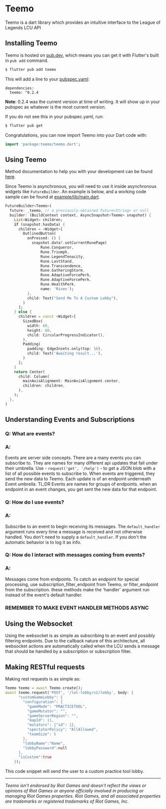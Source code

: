 # Teemo

Teemo is a dart library which provides an intuitive interface to the League of Legends LCU API

## Installing Teemo
Teemo is hosted on [pub.dev](pub.dev), which means you can get it with Flutter's built in `pub add` command.

```bash
$ flutter pub add teemo
```
This will add a line to your [pubspec.yaml](pubspec.yaml):
```
dependencies:
  teemo: ^0.2.4
```
**Note**: 0.2.4 was the current version at time of writing. It will show up in your pubspec as whatever is the most current version.

If you do not see this in your pubspec.yaml, run:
```bash
$ flutter pub get
```

Congratulations, you can now import Teemo into your Dart code with:
```dart
import 'package:teemo/teemo.dart';
```

## Using Teemo
Method documentation to help you with your development can be found [here](https://pub.dev/documentation/teemo/latest/teemo/teemo-library.html).


Since Teemo is asynchronous, you will need to use it inside asynchronous widgets like `FutureBuilder`. An example is below, and a working code sample can be found at [example/lib/main.dart](example/lib/main.dart).

```dart
FutureBuilder<Teemo>(
  future: _teemo, // a previously-obtained Future<String> or null
  builder: (BuildContext context, AsyncSnapshot<Teemo> snapshot) {
    List<Widget> children;
    if (snapshot.hasData) {
      children = <Widget>[
        OutlinedButton(
          onPressed: () {
            snapshot.data?.setCurrentRunePage(
                Rune.Conqueror,
                Rune.Triumph,
                Rune.LegendTenacity,
                Rune.LastStand,
                Rune.Transcendence,
                Rune.GatheringStorm,
                Rune.AdaptiveForcePerk,
                Rune.AdaptiveForcePerk,
                Rune.HealthPerk,
                name: 'Riven');
          },
          child: Text("Send Me To A Custom Lobby"),
        )
      ];
    } else {
      children = const <Widget>[
        SizedBox(
          width: 60,
          height: 60,
          child: CircularProgressIndicator(),
        ),
        Padding(
          padding: EdgeInsets.only(top: 16),
          child: Text('Awaiting result...'),
        )
      ];
    }
    return Center(
      child: Column(
        mainAxisAlignment: MainAxisAlignment.center,
        children: children,
      ),
    );
  },
)
```

## Understanding Events and Subscriptions
### Q: What are events?
### A:
Events are server side concepts. There are a many events you can subscribe to.
They are names for many different api updates that fall under their umbrella.
Use - `request('get', '/help')` - to get a JSON blob with a list of all possible events to subscribe to.
When events are triggered, they send the new data to Teemo.
Each update is of an endpoint underneath Event umbrella.
TL;DR
  Events are names for groups of endpoints.
  when an endpoint in an event changes, you get sent the new data for that endpoint.

### Q: How do I use events?
### A:
Subscribe to an event to begin receiving its messages. The `default_handler` argument
runs every time a message is received and not otherwise handled. You don't need to
supply a `default_handler`. If you don't the automatic behavior is to log it as info.

### Q: How do I interact with messages coming from events?
### A:
Messages come from endpoints. To catch an endpoint for special processing,
use subscription_filter_endpoint from Teemo, or filter_endpoint from the subscription.
these methods make the 'handler' argument run instead of the event's default handler.

###	REMEMBER TO MAKE EVENT HANDLER METHODS ASYNC

## Using the Websocket
Using the websocket is as simple as subscribing to an event and possibly filtering endpoints. Due to the callback nature of this architecture, all websocket actions are automatically called when the LCU sends a message that should be handled by a subscription or subscription filter.

## Making RESTful requests
Making rest requests is as simple as:
```Dart
Teemo teemo = await Teemo.create();
await teemo.request('POST', '/lol-lobby/v2/lobby', body: {
      "customGameLobby": {
        "configuration": {
          "gameMode": "PRACTICETOOL",
          "gameMutator": "",
          "gameServerRegion": "",
          "mapId": 11,
          "mutators": {"id": 1},
          "spectatorPolicy": "AllAllowed",
          "teamSize": 5
        },
        "lobbyName":"Name",
        "lobbyPassword":null
      },
      "isCustom":true
    });
```
This code snippet will send the user to a custom practice tool lobby.

---
*Teemo isn't endorsed by Riot Games and doesn't reflect the views or opinions of Riot Games or anyone officially involved in producing or managing Riot Games properties. Riot Games, and all associated properties are trademarks or registered trademarks of Riot Games, Inc.*
